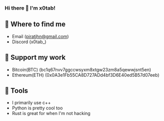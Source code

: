 ### Hi there 👋 I'm x0tab!

## 📑 Where to find me
- Email (piratjhn@gmail.com)
- Discord (x0tab_)
## 🥰 Support my work
- Bitcoin(BTC) (bc1q67nvv7ggccwsyxm8xtgw23zm8a5qewwjsnt5en)
- Ethereum(ETH) (0x0A3e1Fb55CA8D727ADd4bf3D6E40ed5B57d07eeb)
## 🤖 Tools
- I primarily use c++
- Python is pretty cool too
- Rust is great for when I'm not hacking

<!--
**kkrasovskyy/krasovsky** is a ✨ _special_ ✨ repository because its `README.md` (this file) appears on your GitHub profile.

Here are some ideas to get you started:

- 🔭 I’m currently working on ...
- 🌱 I’m currently learning ...
- 👯 I’m looking to collaborate on ...
- 🤔 I’m looking for help with ...
- 💬 Ask me about ...
- 📫 How to reach me: ...
- 😄 Pronouns: ...
- ⚡ Fun fact: ...
-->
